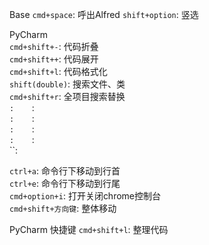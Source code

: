 

Base
`cmd+space`: 呼出Alfred
`shift+option`: 竖选


PyCharm  
`cmd+shift+-`: 代码折叠   
`cmd+shift++`: 代码展开   
`cmd+shift+l`: 代码格式化   
`shift(double)`: 搜索文件、类  
`cmd+shift+r`: 全项目搜索替换   
``:   
``:   
``:   
``:   
``:   
``:   
``:   
``:   
``:   


`ctrl+a`: 命令行下移动到行首  
`ctrl+e`: 命令行下移动到行尾  
`cmd+option+i`: 打开关闭chrome控制台  
`cmd+shift+方向键`: 整体移动  



PyCharm 快捷键
`cmd+shift+l`: 整理代码  
